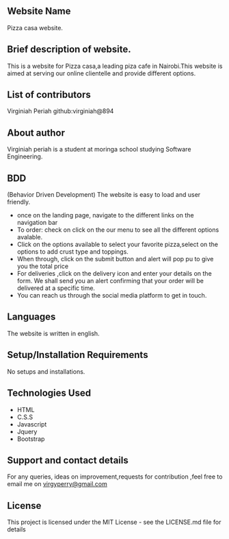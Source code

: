 ## Website Name
 Pizza casa  website.

## Brief description of website.
This is a website for Pizza casa,a leading piza cafe in Nairobi.This website is aimed at serving our online clientelle and provide different options.

## List of contributors
Virginiah Periah github:virginiah@894

## About author
Virginiah periah is a student at moringa school studying Software Engineering.

## BDD
(Behavior Driven Development)
The website is easy to load and user friendly.
* once on the landing page, navigate to the different links on the navigation bar
* To order: check on click on the our menu to see all the different options avalable.
* Click on the options available to select your favorite pizza,select on the options to add crust type and toppings.
* When through, click on the submit button and alert will pop pu to give you the total price
* For deliveries ,click on the delivery icon and enter your details on the form. We shall send you an alert confirming that your order will be delivered at a specific time.
* You can reach us through the social media platform to get in touch.
## Languages
The website is written in english.
## Setup/Installation Requirements
No setups and installations.
## Technologies Used
* HTML
* C.S.S
* Javascript
* Jquery
* Bootstrap
## Support and contact details
For any queries, ideas on improvement,requests for contribution ,feel free to email me on virgyperry@gmail.com

 ## License
This project is licensed under the MIT License - see the LICENSE.md file for details
